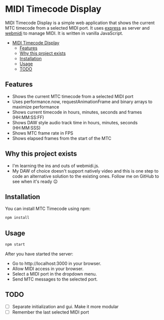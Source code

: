 # MIDI Timecode Display

MIDI Timecode Display is a simple web application that shows the current MTC timecode from a selected MIDI port. It uses [express](https://expressjs.com/) as server and [webmidi](https://github.com/djipco/webmidi) to manage MIDI. It is written in vanilla JavaScript.

- [MIDI Timecode Display](#midi-timecode-display)
  - [Features](#features)
  - [Why this project exists](#why-this-project-exists)
  - [Installation](#installation)
  - [Usage](#usage)
  - [TODO](#todo)

## Features

- Shows the current MTC timecode from a selected MIDI port
- Uses performance.now, requestAnimationFrame and binary arrays to maximize performance
- Shows current timecode in hours, minutes, seconds and frames (HH:MM:SS:FF)
- Shows DAW style audio track time in hours, minutes, seconds (HH:MM:SSS)
- Shows MTC frame rate in FPS
- Shows elapsed frames from the start of the MTC

## Why this project exists

- I'm learning the ins and outs of webmidi.js.
- My DAW of choice doesn't support natively video and this is one step to code an alternative solution to the existing ones. Follow me on GitHub to see when it's ready 😉

## Installation

You can install MTC Timecode using npm:

```bash
npm install
```

## Usage

```bash
npm start
```

After you have started the server:

- Go to http://localhost:3000 in your browser.
- Allow MIDI access in your browser.
- Select a MIDI port in the dropdown menu.
- Send MTC messages to the selected port.

## TODO

- [ ] Separate initialization and gui. Make it more modular
- [ ] Remember the last selected MIDI port
